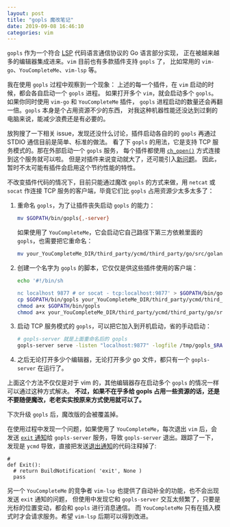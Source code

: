 ```yaml
---
layout: post
title: "gopls 魔改笔记"
date: 2019-09-08 16:46:10
categories: vim
---
```


`gopls` 作为一个符合 [LSP](https://microsoft.github.io/language-server-protocol/) 代码语言通信协议的 Go 语言部分实现，
正在被越来越多的编辑器集成进来。`vim` 目前也有多款插件支持 `gopls` 了，
比如常用的 `vim-go`、`YouCompleteMe`、`vim-lsp` 等。

我在使用 `gopls` 过程中观察到一个现象：
上述的每一个插件，在 `vim` 启动的时候，都会各自启动一个 `gopls` 进程。
如果打开多个 `vim`，就会启动多个 `gopls`。如果你同时使用 `vim-go` 和 `YouCompleteMe` 插件，
`gopls` 进程启动的数量还会再翻一倍。`gopls` 本身是个占用资源不少的东西，
对我这种机器性能还没达到过剩的电脑来说，能减少浪费还是有必要的。

放狗搜了一下相关 issue，发现还没什么讨论，插件启动各自的的 `gopls` 再通过 STDIO 通信目前是简单、标准的做法。
看了下 `gopls` 的用法，它是支持 TCP 服务模式的。那在外部启动一个 `gopls` 服务，
每个插件都使用 [`ch_open()`](https://vimhelp.org/channel.txt.html#ch_open%28%29) 方式连接到这个服务就可以啦。
但是对插件来说变动就大了，还可能引入[新问题](https://github.com/fatih/vim-go/issues/2421#issuecomment-529184677)。
因此，暂时不太可能有插件会启用这个节约性能的特性。

不改变插件代码的情况下，目前只能通过魔改 `gopls` 的方式来做，用 `netcat` 或 `socat` 作连接 TCP 服务的客户端，毕竟它们比 `gopls` 占用资源少太多太多了：

1. 重命名 `gopls`，为了让插件丧失启动 `gopls` 的能力：

    ```sh
    mv $GOPATH/bin/gopls{,-server}
    ```

    如果使用了 `YouCompleteMe`，它会启动它自己路径下第三方依赖里面的 `gopls`，也需要把它重命名：

    ```sh
    mv your_YouCompleteMe_DIR/third_party/ycmd/third_party/go/src/golang.org/x/tools/cmd/gopls/gopls{,.bak}
    ```

2. 创建一个名字为 `gopls` 的脚本，它仅仅是供这些插件使用的客户端：

    ```sh
    echo '#!/bin/sh
    
    nc localhost 9877 # or socat - tcp:localhost:9877' > $GOPATH/bin/gopls
    cp $GOPATH/bin/gopls your_YouCompleteMe_DIR/third_party/ycmd/third_party/go/src/golang.org/x/tools/cmd/gopls/gopls
    chmod a+x $GOPATH/bin/gopls
    chmod a+x your_YouCompleteMe_DIR/third_party/ycmd/third_party/go/src/golang.org/x/tools/cmd/gopls/gopls
    ```

3. 启动 TCP 服务模式的 `gopls`，可以把它加入到开机启动，省的手动启动：

    ```sh
    # gopls-server 就是上面重命名后的 gopls
    gopls-server serve -listen "localhost:9877" -logfile /tmp/gopls_$RANDOM.log
    ```

4. 之后无论打开多少个编辑器，无论打开多少 go 文件，都只有一个 `gopls-server` 在运行了。

上面这个方法不仅仅是对于 vim 的，其他编辑器存在启动多个 `gopls` 的情况一样可以通过这种方式解决。
**不过，如果不在乎多给 gopls 占用一些资源的话，还是不要随便魔改，老老实实按原来方式使用就可以了。**

下次升级 `gopls` 后，魔改版的会被覆盖掉。

在使用过程中发现一个问题，如果使用了 `YouCompleteMe`，每次退出 `vim` 后，会发送 [`exit` 通知](https://microsoft.github.io/language-server-protocol/specification#exit)给 `gopls-server` 服务，导致 `gopls-server` 退出。跟踪了一下，发现是 `ycmd` 导致，直接把发送[退出通知](https://github.com/ycm-core/ycmd/blob/3365e2d44817d127596f59f70a6240507eb4b0bc/ycmd/completers/language_server/language_server_protocol.py#L266)的代码注释掉了:

```
# 
def Exit():
  # return BuildNotification( 'exit', None )
  pass
```

另一个 `YouCompleteMe` 的竞争者 `vim-lsp` 也提供了自动补全的功能，也不会出现发送 `exit` 通知的问题，
但使用中发现它和 `gopls-server` 交互太频繁了，只要是光标的位置变动，都会和 `gopls` 进行消息通信。
而 `YouCompleteMe` 只有在插入模式时才会请求服务。希望 `vim-lsp` 后期可以得到改进。

